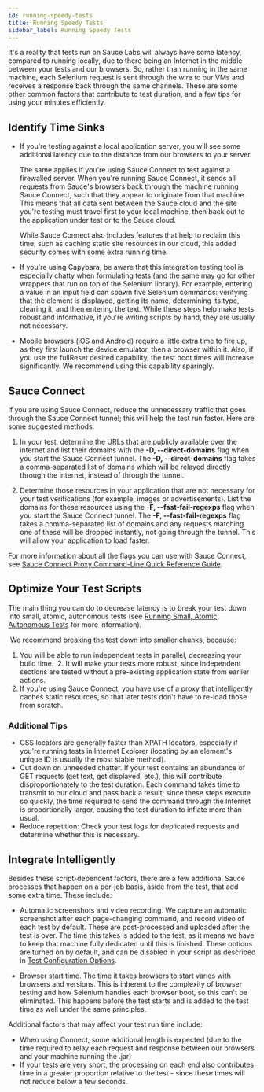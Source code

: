 ```yaml
---
id: running-speedy-tests
title: Running Speedy Tests
sidebar_label: Running Speedy Tests
---
```

It's a reality that tests run on Sauce Labs will always have some latency, compared to running locally, due to there being an Internet in the middle between your tests and our browsers. So, rather than running in the same machine, each Selenium request is sent through the wire to our VMs and receives a response back through the same channels. These are some other common factors that contribute to test duration, and a few tips for using your minutes efficiently. 

## Identify Time Sinks
- If you're testing against a local application server, you will see some additional latency due to the distance from our browsers to your server.

  The same applies if you're using Sauce Connect to test against a firewalled server. When you're running Sauce Connect, it sends all requests from Sauce's browsers back through the machine running Sauce Connect, such that they appear to originate from that machine. This means that all data sent between the Sauce cloud and the site you're testing must travel first to your local machine, then back out to the application under test or to the Sauce cloud. 

  While Sauce Connect also includes features that help to reclaim this time, such as caching static site resources in our cloud, this added security comes with some extra running time.

- If you're using Capybara, be aware that this integration testing tool is especially chatty when formulating tests (and the same may go for other wrappers that run on top of the Selenium library). For example, entering a value in an input field can spawn five Selenium commands: verifying that the element is displayed, getting its name, determining its type, clearing it, and then entering the text. While these steps help make tests robust and informative, if you're writing scripts by hand, they are usually not necessary.

- Mobile browsers (iOS and Android) require a little extra time to fire up, as they first launch the device emulator, then a browser within it. Also, if you use the fullReset desired capability, the test boot times will increase significantly. We recommend using this capability sparingly.

## Sauce Connect
If you are using Sauce Connect, reduce the unnecessary traffic that goes through the Sauce Connect tunnel; this will help the test run faster. Here are some suggested methods:

1. In your test, determine the URLs that are publicly available over the internet and list their domains with the **-D, --direct-domains** flag when you start the Sauce Connect tunnel. The  **-D, --direct-domains** flag takes a comma-separated list of domains which will be relayed directly through the internet, instead of through the tunnel.


2. Determine those resources in your application that are not necessary for your test verifications (for example, images or advertisements). List the domains for these resources using the **-F, --fast-fail-regexps** flag when you start the Sauce Connect tunnel. The **-F, --fast-fail-regexps** flag takes a comma-separated list of domains and any requests matching one of these will be dropped instantly, not going through the tunnel. This will allow your application to load faster.

For more information about all the flags you can use with Sauce Connect, see [Sauce Connect Proxy Command-Line Quick Reference Guide](https://wiki.saucelabs.com/display/DOCS/Sauce+Connect+Proxy+Command-Line+Quick+Reference+Guide).

## Optimize Your Test Scripts
The main thing you can do to decrease latency is to break your test down into small, atomic, autonomous tests (see [Running Small, Atomic, Autonomous Tests](https://wiki.saucelabs.com/display/DOCS/Best+Practices%3A+Use+Small%2C+Atomic%2C+Autonomous+Tests) for more information).

 We recommend breaking the test down into smaller chunks, because: 

1. You will be able to run independent tests in parallel, decreasing your build time.
 2. It will make your tests more robust, since independent sections are tested without a pre-existing application state from earlier actions. 
3. If you're using Sauce Connect, you have use of a proxy that intelligently caches static
resources, so that later tests don't have to re-load those from scratch. 

### Additional Tips

- CSS locators are generally faster than XPATH locators, especially if you're running tests in Internet Explorer (locating by an element's unique ID is usually the most stable method).
- Cut down on unneeded chatter. If your test contains an abundance of GET requests (get text, get displayed, etc.), this will contribute disproportionately to the test duration. Each command takes time to transmit to our cloud and pass back a result; since these steps execute so quickly, the time required to send the command through the Internet is proportionally larger, causing the test duration to inflate more than usual.
- Reduce repetition: Check your test logs for duplicated requests and determine whether this is necessary.

## Integrate Intelligently
Besides these script-dependent factors, there are a few additional Sauce processes that happen on a per-job basis, aside from the test, that add some extra time. These include:

- Automatic screenshots and video recording. We capture an automatic screenshot after each page-changing command, and record video of each test by default. These are post-processed and uploaded after the test is over. The time this takes is added to the test, as it means we have to keep that machine fully dedicated until this is finished. These options are turned on by default, and can be disabled in your script as described in [Test Configuration Options](https://wiki.saucelabs.com/display/DOCS/Test+Configuration+Options).

- Browser start time. The time it takes browsers to start varies with browsers and versions. This is inherent to the complexity of browser testing and how Selenium handles each browser boot, so this can't be eliminated. This happens before the test starts and is added to the test time as well under the same principles.

Additional factors that may affect your test run time include:

- When using Connect, some additional length is expected (due to the time required to relay each request and response between our browsers and your machine running the .jar)
- If your tests are very short, the processing on each end also contributes time in a greater proportion relative to the test - since these times will not reduce below a few seconds.
